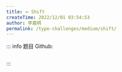 ```yaml
---
title: ➖ Shift
createTime: 2022/12/01 03:54:53
author: 李嘉明
permalink: /type-challenges/medium/shift/
---
```


::: info 题目
Github: []()

```ts

```

:::
